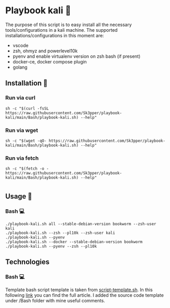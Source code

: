 # Playbook kali 🐉
The purpose of this script is to easy install all the necessary tools/configurations in a kali machine. The supported installations/configurations in this moment are:
* vscode
* zsh, ohmyz and powerlevel10k
* pyenv and enable virtualenv version on zsh bash (if present)
* docker-ce, docker compose plugin
* golang

<!-- ## Table of contents
    * [General info](#general-info)
    * [Technologies](#technologies)
    * [Setup](#setup) 
-->

## Installation 🔨
### Run via curl
```
sh -c "$(curl -fsSL https://raw.githubusercontent.com/Sk3pper/playbook-kali/main/Bash/playbook-kali.sh) --help"
```

### Run via wget
```
sh -c "$(wget -qO- https://raw.githubusercontent.com/Sk3pper/playbook-kali/main/Bash/playbook-kali.sh) --help"
```

### Run via fetch
```
sh -c "$(fetch -o - https://raw.githubusercontent.com/Sk3pper/playbook-kali/main/Bash/playbook-kali.sh) --help"
```

#

<!-- Usage section -->
## Usage 🔫

### Bash 💻
```
./playbook-kali.sh all --stable-debian-version bookworm --zsh-user kali
./playbook-kali.sh --zsh --pl10k --zsh-user kali
./playbook-kali.sh --pyenv
./playbook-kali.sh --docker --stable-debian-version bookworm
./playbook-kali.sh --pyenv --zsh --pl10k
```
<!-- add gift/video -->

<!-- 
    ### Python 🐍
    Required python
    ```
    #todo
    ```

    ### Golang 🐹
    Required Golang
    ```
    #todo
``` 
-->

<!-- Technologies section -->

## Technologies
<!-- I implemented it in three different ways: bash, python and golang. -->

### Bash 💻
Template bash script template is taken from [script-template.sh](https://gist.github.com/m-radzikowski/53e0b39e9a59a1518990e76c2bff8038). In this following [link](https://betterdev.blog/minimal-safe-bash-script-template/) you can find the full article. I added the source code template under /Bash folder with mine useful comments.

<!-- ### Python 🐍
#Todo

### Golang 🐹
#Todo -->

<!-- Enviroment where it was tested -->
